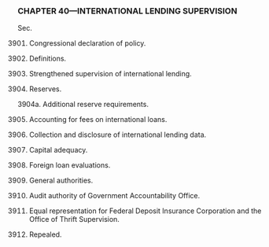 ### **CHAPTER 40—INTERNATIONAL LENDING SUPERVISION** ###

Sec.

3901. Congressional declaration of policy.

3902. Definitions.

3903. Strengthened supervision of international lending.

3904. Reserves.

3904a. Additional reserve requirements.

3905. Accounting for fees on international loans.

3906. Collection and disclosure of international lending data.

3907. Capital adequacy.

3908. Foreign loan evaluations.

3909. General authorities.

3910. Audit authority of Government Accountability Office.

3911. Equal representation for Federal Deposit Insurance Corporation and the Office of Thrift Supervision.

3912. Repealed.